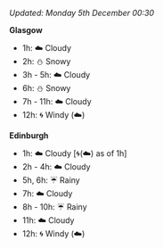*Updated: Monday 5th December 00:30*

**Glasgow**

* 1h: :cloud: Cloudy
* 2h: :snowman: Snowy
* 3h - 5h: :cloud: Cloudy
* 6h: :snowman: Snowy
* 7h - 11h: :cloud: Cloudy
* 12h: :cyclone: Windy (:cloud:)

**Edinburgh**

* 1h: :cloud: Cloudy [:cyclone:(:cloud:) as of 1h]
* 2h - 4h: :cloud: Cloudy
* 5h, 6h: :umbrella: Rainy
* 7h: :cloud: Cloudy
* 8h - 10h: :umbrella: Rainy
* 11h: :cloud: Cloudy
* 12h: :cyclone: Windy (:cloud:)
